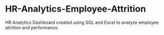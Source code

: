 # HR-Analytics-Employee-Attrition
HR Analytics Dashboard created using SQL and Excel to analyze employee attrition and performance.

